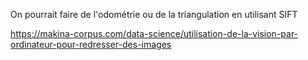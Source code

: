 On pourrait faire de l'odométrie ou de la triangulation en utilisant SIFT

https://makina-corpus.com/data-science/utilisation-de-la-vision-par-ordinateur-pour-redresser-des-images